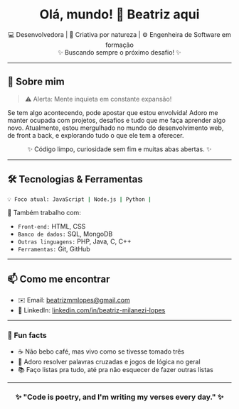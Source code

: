 <h1 align="center">Olá, mundo! 👋 Beatriz aqui </h1>

<p align="center">
  💻 Desenvolvedora | 🎨 Criativa por natureza | ⚙️ Engenheira de Software em formação <br/>
  ✨ Buscando sempre o próximo desafio! ✨
</p>

---

## 🚀 Sobre mim

> ⚠️ Alerta: Mente inquieta em constante expansão!

Se tem algo acontecendo, pode apostar que estou envolvida! Adoro me manter ocupada com projetos, desafios e tudo que me faça aprender algo novo. Atualmente, estou mergulhado no mundo do desenvolvimento web, de front a back, e explorando tudo o que ele tem a oferecer.

<p align="center"> ✨ Código limpo, curiosidade sem fim e muitas abas abertas. ✨ </p>

---

## 🛠️ Tecnologias & Ferramentas

```bash
💡 Foco atual: JavaScript | Node.js | Python |
```

📌 Também trabalho com:

- `Front-end:` HTML, CSS
- `Banco de dados:` SQL, MongoDB
- `Outras linguagens:` PHP, Java, C, C++
- `Ferramentas:` Git, GitHub

---

## 📫 Como me encontrar

- ✉️ Email: [beatrizmmlopes@gmail.com](mailto:beatrizmmlopes@gmail.com)
- 💼 LinkedIn: [linkedin.com/in/beatriz-milanezi-lopes](https://linkedin.com/in/beatriz-milanezi-lopes)

---

### 🧩 Fun facts

- ☕ Não bebo café, mas vivo como se tivesse tomado três
- 🧩 Adoro resolver palavras cruzadas e jogos de lógica no geral
- 📚 Faço listas pra tudo, até pra não esquecer de fazer outras listas

---

<h3 align="center"> ✨ "Code is poetry, and I'm writing my verses every day." ✨</h1>
